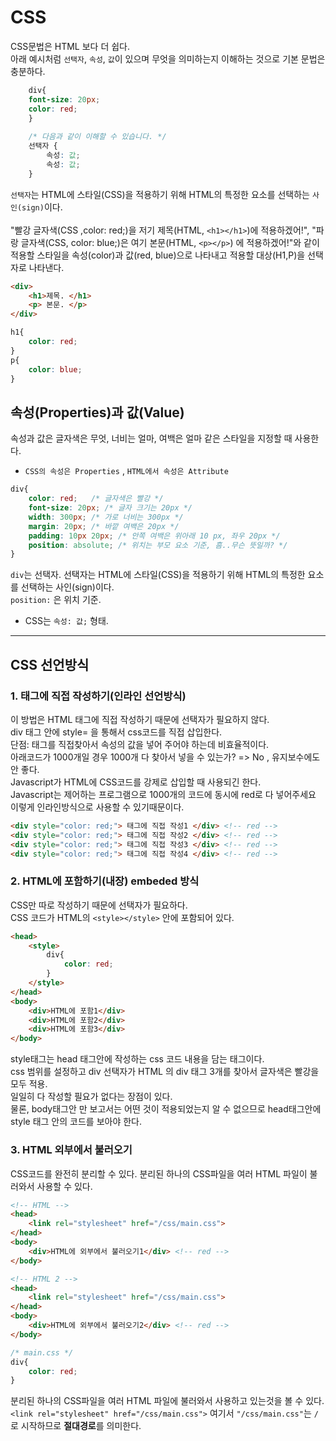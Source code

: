 # CSS

CSS문법은 HTML 보다 더 쉽다. <br>
아래 예시처럼 ```선택자```, ```속성```, ```값```이 있으며 무엇을 의미하는지 이해하는 것으로 기본 문법은 충분하다.

```CSS
	div{
	font-size: 20px;
	color: red;
	}
	
	/* 다음과 같이 이해할 수 있습니다. */
	선택자 {
		속성: 값;
		속성: 값;
	}
```

```선택자```는 HTML에 스타일(CSS)을 적용하기 위해 HTML의 특정한 요소를 선택하는 ```사인(sign)```이다. <br><br>
"빨강 글자색(CSS ,color: red;)을 저기 제목(HTML, ```<h1></h1>```)에 적용하겠어!", "파랑 글자색(CSS, color: blue;)은 여기 본문(HTML, ```<p></p>```) 에 적용하겠어!"와 같이 적용할 스타일을 속성(color)과 값(red, blue)으로 나타내고 적용할 대상(H1,P)을 선택자로 나타낸다.

```HTML
<div>
	<h1>제목. </h1>
	<p> 본문. </p>
</div>
```

```CSS
h1{
	color: red;
}
p{
	color: blue;
}
```


## 속성(Properties)과 값(Value)

속성과 값은 글자색은 무엇, 너비는 얼마, 여백은 얼마 같은 스타일을 지정할 때 사용한다. 
- ```CSS의 속성은 Properties``` ,  ```HTML에서 속성은 Attribute```

```CSS
div{
	color: red;   /* 글자색은 빨강 */
	font-size: 20px; /* 글자 크기는 20px */
	width: 300px; /* 가로 너비는 300px */
	margin: 20px; /* 바깥 여백은 20px */
	padding: 10px 20px; /* 안쪽 여백은 위아래 10 px, 좌우 20px */
	position: absolute; /* 위치는 부모 요소 기준, 흠..무슨 뜻일까? */
}
```
```div```는 선택자. 선택자는 HTML에 스타일(CSS)을 적용하기 위해 HTML의 특정한 요소를 선택하는 사인(sign)이다.<br>
```position:``` 은 위치 기준.<br>

- CSS는 ```속성: 값;``` 형태.

---

## CSS 선언방식

### 1. 태그에 직접 작성하기(인라인 선언방식)

이 방법은 HTML 태그에 직접 작성하기 때문에 선택자가 필요하지 않다.<br>
div 태그 안에 style= 을 통해서 css코드를 직접 삽입한다.<br>
단점: 태그를 직접찾아서 속성의 값을 넣어 주어야 하는데 비효율적이다. <br>
아래코드가 1000개일 경우 1000개 다 찾아서 넣을 수 있는가? => No , 유지보수에도 안 좋다. <br>
Javascript가 HTML에 CSS코드를 강제로 삽입할 때 사용되긴 한다. <br>
Javascript는 제어하는 프로그램으로 1000개의 코드에 동시에 red로 다 넣어주세요 이렇게 인라인방식으로 사용할 수 있기때문이다.


```HTML
<div style="color: red;"> 태그에 직접 작성1 </div> <!-- red -->
<div style="color: red;"> 태그에 직접 작성2 </div> <!-- red -->
<div style="color: red;"> 태그에 직접 작성3 </div> <!-- red -->
<div style="color: red;"> 태그에 직접 작성4 </div> <!-- red -->
```

### 2. HTML에 포함하기(내장) embeded 방식

CSS만 따로 작성하기 때문에 선택자가 필요하다.<br>
CSS 코드가 HTML의 ```<style></style>``` 안에 포함되어 있다.


```HTML
<head>
	<style>
		div{
			color: red;
		}
	</style>
</head>
<body>
	<div>HTML에 포함1</div>
	<div>HTML에 포함2</div>
	<div>HTML에 포함3</div>
</body>
```


style태그는 head 태그안에 작성하는 css 코드 내용을 담는 태그이다. <br>
css 범위를 설정하고 div 선택자가 HTML 의 div 태그 3개를 찾아서 글자색은 빨강을 모두 적용.<br>
일일히 다 작성할 필요가 없다는 장점이 있다.<br>
물론, body태그안 만 보고서는 어떤 것이 적용되었는지 알 수 없으므로 head태그안에 style 태그 안의 코드를 보아야 한다.


### 3. HTML 외부에서 불러오기
CSS코드를 완전히 분리할 수 있다. 분리된 하나의 CSS파일을 여러 HTML 파일이 불러와서 사용할 수 있다.

```HTML
<!-- HTML -->
<head>
	<link rel="stylesheet" href="/css/main.css">
</head>
<body>
	<div>HTML에 외부에서 불러오기1</div> <!-- red -->
</body>
```

```HTML
<!-- HTML 2 -->
<head>
	<link rel="stylesheet" href="/css/main.css">
</head>
<body>
	<div>HTML에 외부에서 불러오기2</div> <!-- red -->
</body>
```

```CSS
/* main.css */
div{
	color: red;
}
```

분리된 하나의 CSS파일을 여러 HTML 파일에 불러와서 사용하고 있는것을 볼 수 있다.<br>
```<link rel="stylesheet" href="/css/main.css">``` 여기서 ```"/css/main.css"```는 ```/```로 시작하므로 **절대경로**를 의미한다. 

